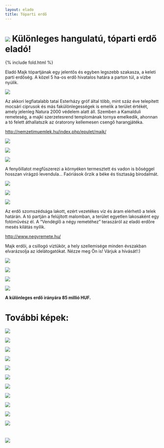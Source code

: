 ```yaml
---
layout: elado
title: Tóparti erdő 
---
```


# ![](https://i.imgur.com/EBvtfTD.jpg) Különleges hangulatú, tóparti erdő eladó!

{% include fold.html %}

Eladó Majk tópartjának egy jelentős és egyben legszebb szakasza, a keleti parti erdőség.
A közel 5 ha-os erdő hivatalos határa a parton túl, a vízbe nyúlik.

![](https://i.imgur.com/Wk32RbG.jpg)

Az akkori legfiatalabb tatai Esterházy gróf által több, mint száz éve telepített mocsári ciprusok és más fakülönlegességek is emelik a terület értékét, amely jelenleg Natura 2000 védelem alatt áll. 
Szemben a Kamalduli remeteség, a majki szerzetesrend templomának tornya emelkedik, ahonnan a tó felett áthallatszik az óratorony kellemesen csengő harangjátéka. 

<http://nemzetimuemlek.hu/index.php/epulet/majk/>

![](https://i.imgur.com/4fz8u0j.jpg)

![](https://i.imgur.com/goYnCIB.jpg)

![](https://i.imgur.com/554tECv.jpg)

A fenyőillatot megfűszerezi a környéken termesztett és vadon is bőséggel hosszan virágzó levendula…
Faóriások őrzik a béke és tisztaság birodalmát.

![](https://i.imgur.com/ZyDVeNX.jpg)

![](https://i.imgur.com/7eS7zsy.jpg)

![](https://i.imgur.com/mDkLNNi.jpg)

Az erdő szomszédsága lakott, ezért vezetékes víz és áram elérhető a telek határán. A tó partján a felújított malomban, a terület egyetlen lakosaként egy fotóművész él.
A “Vendéglő a négy remetéhez” teraszáról az eladó erdőre mesés kilátás nyílik.

<http://www.negyremete.hu/>

Majk erdői, a csillogó víztükör, a hely szellemisége minden évszakban elvarázsolja az idelátogatókat.
Nézze meg Ön is! 
Várjuk a hívását!:)

![](https://i.imgur.com/Wk32RbG.jpg)

![](https://i.imgur.com/mqr8usR.jpg)

![](https://i.imgur.com/jiGDSxk.jpg)

![](https://i.imgur.com/ywscK1I.jpg)

**A különleges erdő irányára 85 millió HUF.**

# További képek:

![](https://i.imgur.com/EZKk87o.jpg)

![](https://i.imgur.com/XBwaC2b.jpg)

![](https://i.imgur.com/qXWe1x5.jpg)

![](https://i.imgur.com/Sa7zgPj.jpg)

![](https://i.imgur.com/FqWK4xb.jpg)

![](https://i.imgur.com/bflz2oi.jpg)

![](https://i.imgur.com/LuNsb2d.jpg)

![](https://i.imgur.com/Hq1SpGP.jpg)

![](https://i.imgur.com/giOZ74j.jpg)

![](https://i.imgur.com/kNWmTVb.jpg)

![](https://i.imgur.com/KuVabvE.jpg)

# ![](https://i.imgur.com/V11JY3c.jpg)
